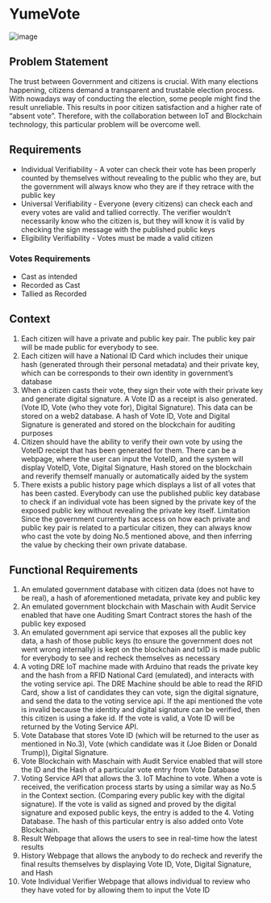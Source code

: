 # YumeVote

![image](https://github.com/user-attachments/assets/1d97315c-0210-4fcc-81c6-b9704b67123f)

## Problem Statement
The trust between Government and citizens is crucial. With many elections happening, citizens demand a transparent and trustable election process. With nowadays way of conducting the election, some people might find the result unreliable. This results in poor citizen satisfaction and a higher rate of “absent vote”. Therefore, with the collaboration between IoT and Blockchain technology, this particular problem will be overcome well.
## Requirements
- Individual Verifiability - A voter can check their vote has been properly counted by themselves without revealing to the public who they are, but the government will always know who they are if they retrace with the public key
- Universal Verifiability - Everyone (every citizens) can check each and every votes are valid and tallied correctly. The verifier wouldn’t necessarily know who the citizen is, but they will know it is valid by checking the sign message with the published public keys
- Eligibility Verifiability - Votes must be made a valid citizen
### Votes Requirements
- Cast as intended
- Recorded as Cast
- Tallied as Recorded
## Context
1. Each citizen will have a private and public key pair. The public key pair will be made public for everybody to see.
2. Each citizen will have a National ID Card which includes their unique hash (generated through their personal metadata) and their private key, which can be corresponds to their own identity in government’s database
3. When a citizen casts their vote, they sign their vote with their private key and generate digital signature. A Vote ID as a receipt is also generated. (Vote ID, Vote (who they vote for), Digital Signature). This data can be stored on a web2 database. A hash of Vote ID, Vote and Digital Signature is generated and stored on the blockchain for auditing purposes
4. Citizen should have the ability to verify their own vote by using the VoteID receipt that has been generated for them. There can be a webpage, where the user can input the VoteID, and the system will display VoteID, Vote, Digital Signature, Hash stored on the blockchain and reverify themself manually or automatically aided by the system
5. There exists a public history page which displays a list of all votes that has been casted. Everybody can use the published public key database to check if an individual vote has been signed by the private key of the exposed public key without revealing the private key itself.
Limitation
Since the government currently has access on how each private and public key pair is related to a particular citizen, they can always know who cast the vote by doing No.5 mentioned above, and then inferring the value by checking their own private database.

## Functional Requirements
1. An emulated government database with citizen data (does not have to be real), a hash of aforementioned metadata, private key and public key
2. An emulated government blockchain with Maschain with Audit Service enabled that have one Auditing Smart Contract stores the hash of the public key exposed
3. An emulated government api service that exposes all the public key data, a hash of those public keys (to ensure the government does not went wrong internally) is kept on the blockchain and txID is made public for everybody to see and recheck themselves as necessary
4. A voting DRE IoT machine made with Arduino that reads the private key and the hash from a RFID National Card (emulated), and interacts with the voting service api. The DRE Machine should be able to read the RFID Card, show a list of candidates they can vote, sign the digital signature, and send the data to the voting service api. If the api mentioned the vote is invalid because the identity and digital signature can be verified, then this citizen is using a fake id. If the vote is valid, a Vote ID will be returned by the Voting Service API.
5. Vote Database that stores Vote ID (which will be returned to the user as mentioned in No.3), Vote (which candidate was it (Joe Biden or Donald Trump)), Digital Signature.
6. Vote Blockchain with Maschain with Audit Service enabled that will store the ID and the Hash of a particular vote entry from Vote Database
7. Voting Service API that allows the 3. IoT Machine to vote. When a vote is received, the verification process starts by using a similar way as No.5 in the Context section. (Comparing every public key with the digital signature). If the vote is valid as signed and proved by the digital signature and exposed public keys, the entry is added to the 4. Voting Database. The hash of this particular entry is also added onto Vote Blockchain.
8. Result Webpage that allows the users to see in real-time how the latest results
9. History Webpage that allows the anybody to do recheck and reverify the final results themselves by displaying Vote ID, Vote, Digital Signature, and Hash
10. Vote Individual Verifier Webpage that allows individual to review who they have voted for by allowing them to input the Vote ID


